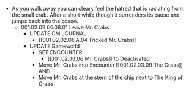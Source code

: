 - As you walk away you can cleary feel the hatred that is radiating from the small crab. After a short while though it surrenders its cause and jumps back into the ocean.
	- 001.02.02.06.08.01 Leave Mr. Crabs
		- UPDATE GM JOURNAL
			- [[001.02.02.06.A.04 Tricked Mr. Crabs]]
		- UPDATE Gameworld
			- SET ENCOUNTER
				- [[001.02.03.06 Mr. Crabs]] to Deactivated
			- Move Mr. Crabs into Encounter [[001.02.03.09 The Crabs]] AND
			- Move Mr. Crabs at the stern of the ship next to The King of Crabs